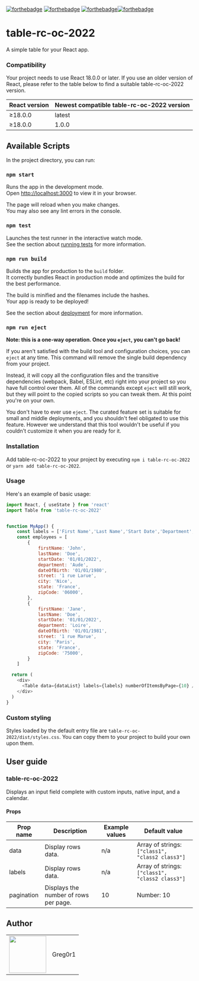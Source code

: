 [![forthebadge](https://forthebadge.com/images/badges/cc-0.svg)](https://forthebadge.com) [![forthebadge](https://forthebadge.com/images/badges/made-with-javascript.svg)](https://forthebadge.com) [![forthebadge](https://forthebadge.com/images/badges/uses-css.svg)](https://forthebadge.com)[![forthebadge](https://forthebadge.com/images/badges/uses-git.svg)](https://forthebadge.com)

# table-rc-oc-2022

A simple table for your React app.

### Compatibility

Your project needs to use React 18.0.0 or later. If you use an older version of React, please refer to the table below to find a suitable table-rc-oc-2022 version.

| React version | Newest compatible table-rc-oc-2022 version |
| ------------- | ------------------------------------------ |
| ≥18.0.0       | latest                                     |
| ≥18.0.0       | 1.0.0                                      |

## Available Scripts

In the project directory, you can run:

### `npm start`

Runs the app in the development mode.\
Open [http://localhost:3000](http://localhost:3000) to view it in your browser.

The page will reload when you make changes.\
You may also see any lint errors in the console.

### `npm test`

Launches the test runner in the interactive watch mode.\
See the section about [running tests](https://facebook.github.io/create-react-app/docs/running-tests) for more information.

### `npm run build`

Builds the app for production to the `build` folder.\
It correctly bundles React in production mode and optimizes the build for the best performance.

The build is minified and the filenames include the hashes.\
Your app is ready to be deployed!

See the section about [deployment](https://facebook.github.io/create-react-app/docs/deployment) for more information.

### `npm run eject`

**Note: this is a one-way operation. Once you `eject`, you can't go back!**

If you aren't satisfied with the build tool and configuration choices, you can `eject` at any time. This command will remove the single build dependency from your project.

Instead, it will copy all the configuration files and the transitive dependencies (webpack, Babel, ESLint, etc) right into your project so you have full control over them. All of the commands except `eject` will still work, but they will point to the copied scripts so you can tweak them. At this point you're on your own.

You don't have to ever use `eject`. The curated feature set is suitable for small and middle deployments, and you shouldn't feel obligated to use this feature. However we understand that this tool wouldn't be useful if you couldn't customize it when you are ready for it.

### Installation

Add table-rc-oc-2022 to your project by executing `npm i table-rc-oc-2022` or `yarn add table-rc-oc-2022`.

### Usage

Here's an example of basic usage:

```js
import React, { useState } from 'react'
import Table from 'table-rc-oc-2022'


function MyApp() {
    const labels = ['First Name','Last Name','Start Date','Department','Date of Birth','Street','City','State','Zip Code']
    const employees = [
        {
            firstName: 'John',
            lastName: 'Doe',
            startDate: '01/01/2022',
            department: 'Aude',
            dateOfBirth: '01/01/1980',
            street: '1 rue Larue',
            city: 'Nice',
            state: 'France',
            zipCode: '06000',
        },
        {
            firstName: 'Jane',
            lastName: 'Doe',
            startDate: '01/01/2022',
            department: 'Loire',
            dateOfBirth: '01/01/1981',
            street: '1 rue Marue',
            city: 'Paris',
            state: 'France',
            zipCode: '75000',
        }
    ]

  return (
    <div>
      <Table data={dataList} labels={labels} numberOfItemsByPage={10} />
    </div>
  )
}
```

### Custom styling

Styles loaded by the default entry file are `table-rc-oc-2022/dist/styles.css`. You can copy them to your project to build your own upon them.

## User guide

### table-rc-oc-2022

Displays an input field complete with custom inputs, native input, and a calendar.

#### Props

| Prop name  | Description                           | Example values | Default value                                   |
| ---------- | ------------------------------------- | -------------- | ----------------------------------------------- |
| data       | Display rows data.                    | n/a            | Array of strings: `["class1", "class2 class3"]` |
| labels     | Display rows data.                    | n/a            | Array of strings: `["class1", "class2 class3"]` |
| pagination | Displays the number of rows per page. | 10             | Number: 10                                      |

## Author

<table>
  <tr>
    <td>
      <img src="https://github.com/greg0r1.png?s=100" width="100">
    </td>
    <td>
      Greg0r1
    </td>
  </tr>
</table>
